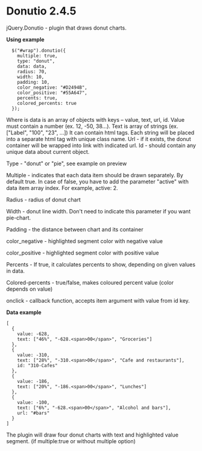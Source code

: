Donutio 2.4.5
=====

jQuery.Donutio - plugin that draws donut charts.

**Using example**

```
  $("#wrap").donutio({
    multiple: true,
    type: "donut",
    data: data,
    radius: 70,
    width: 10,
    padding: 10,
    color_negative: "#D2494B",
    color_positive: "#55A647",
    percents: true,
    colored_percents: true
  });
```

Where is data is an array of objects with keys – value, text, url, id.
Value must contain a number (ex. 12, -50, 38...).
Text is array of strings (ex. ["Label", "100", "<span>23</span>", ...])
It can contain html tags.
Each string will be placed into a separate html tag with unique class name.
Url - if it exists, the donut container will be wrapped into link with indicated url.
Id - should contain any unique data about current object.

Type - "donut" or "pie", see example on preview

Multiple - indicates that each data item should be drawn separately. By default true.
In case of false, you have to add the parameter "active" with data item array index.
For example, active: 2.

Radius - radius of donut chart

Width - donut line width. Don't need to indicate this parameter if you want pie-chart.

Padding - the distance between chart and its container

color_negative - highlighted segment color with negative value

color_positive - highlighted segment color with positive value

Percents - If true, it calculates percents to show, depending on given values in data.

Colored-percents - true/false, makes coloured percent value (color depends on value)

onclick - callback function, accepts item argument with value from id key.


**Data example**

```
[
  {
    value: -628,
    text: ["46%", "-628.<span>00</span>", "Groceries"]
  },
  {
    value: -310,
    text: ["28%", "-310.<span>00</span>", "Cafe and restaurants"],
    id: "310-Cafes"
  },
  {
    value: -186,
    text: ["20%", "-186.<span>00</span>", "Lunches"]
  },
  {
    value: -100,
    text: ["6%", "-628.<span>00</span>", "Alcohol and bars"],
    url: "#bars"
  }
]
```

The plugin will draw four donut charts with text and highlighted value segment.
(if multiple:true or without multiple option)
